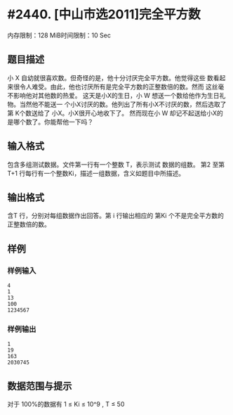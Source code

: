 # #2440. [中山市选2011]完全平方数

内存限制：128 MiB时间限制：10 Sec

## 题目描述

小 X 自幼就很喜欢数。但奇怪的是，他十分讨厌完全平方数。他觉得这些
数看起来很令人难受。由此，他也讨厌所有是完全平方数的正整数倍的数。然而
这丝毫不影响他对其他数的热爱。 
这天是小X的生日，小 W 想送一个数给他作为生日礼物。当然他不能送一
个小X讨厌的数。他列出了所有小X不讨厌的数，然后选取了第 K个数送给了
小X。小X很开心地收下了。 
然而现在小 W 却记不起送给小X的是哪个数了。你能帮他一下吗？

## 输入格式

包含多组测试数据。文件第一行有一个整数 T，表示测试
数据的组数。 
第2 至第T+1 行每行有一个整数Ki，描述一组数据，含义如题目中所描述。 

## 输出格式

含T 行，分别对每组数据作出回答。第 i 行输出相应的
第Ki 个不是完全平方数的正整数倍的数。

## 样例

### 样例输入

    
    4 
    1 
    13 
    100 
    1234567 
    

### 样例输出

    
    1 
    19 
    163 
    2030745 
    

## 数据范围与提示

对于 100%的数据有 1 &le; Ki &le; 10^9
,    T &le; 50
